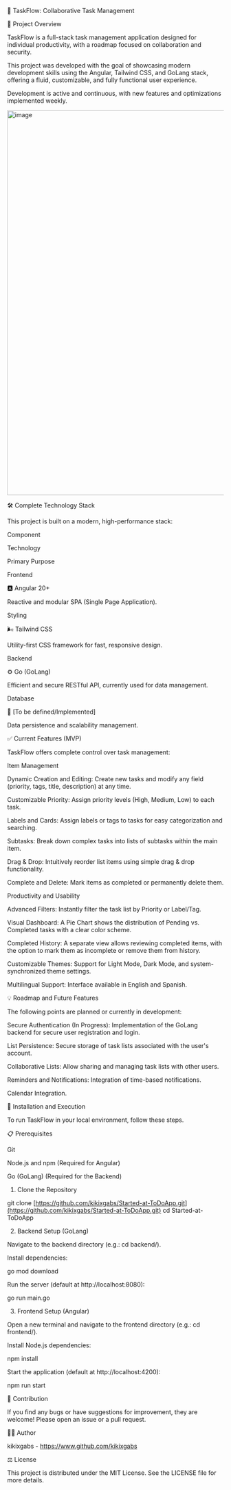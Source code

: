 🎯 TaskFlow: Collaborative Task Management

<!-- BADGE Placeholder: You can add badges (shields) here to show build status, version, or key technologies. -->

🌟 Project Overview

TaskFlow is a full-stack task management application designed for individual productivity, with a roadmap focused on collaboration and security.

This project was developed with the goal of showcasing modern development skills using the Angular, Tailwind CSS, and GoLang stack, offering a fluid, customizable, and fully functional user experience.

Development is active and continuous, with new features and optimizations implemented weekly.

<img width="1919" height="893" alt="image" src="https://github.com/user-attachments/assets/aec95b88-828e-4d3d-980b-d1a129806d2b" />

🛠️ Complete Technology Stack

This project is built on a modern, high-performance stack:

Component

Technology

Primary Purpose

Frontend

🅰️ Angular 20+

Reactive and modular SPA (Single Page Application).

Styling

🌬️ Tailwind CSS

Utility-first CSS framework for fast, responsive design.

Backend

⚙️ Go (GoLang)

Efficient and secure RESTful API, currently used for data management.

Database

💾 [To be defined/Implemented]

Data persistence and scalability management.

✅ Current Features (MVP)

TaskFlow offers complete control over task management:

Item Management

Dynamic Creation and Editing: Create new tasks and modify any field (priority, tags, title, description) at any time.

Customizable Priority: Assign priority levels (High, Medium, Low) to each task.

Labels and Cards: Assign labels or tags to tasks for easy categorization and searching.

Subtasks: Break down complex tasks into lists of subtasks within the main item.

Drag & Drop: Intuitively reorder list items using simple drag & drop functionality.

Complete and Delete: Mark items as completed or permanently delete them.

Productivity and Usability

Advanced Filters: Instantly filter the task list by Priority or Label/Tag.

Visual Dashboard: A Pie Chart shows the distribution of Pending vs. Completed tasks with a clear color scheme.

Completed History: A separate view allows reviewing completed items, with the option to mark them as incomplete or remove them from history.

Customizable Themes: Support for Light Mode, Dark Mode, and system-synchronized theme settings.

Multilingual Support: Interface available in English and Spanish.

💡 Roadmap and Future Features

The following points are planned or currently in development:

Secure Authentication (In Progress): Implementation of the GoLang backend for secure user registration and login.

List Persistence: Secure storage of task lists associated with the user's account.

Collaborative Lists: Allow sharing and managing task lists with other users.

Reminders and Notifications: Integration of time-based notifications.

Calendar Integration.

🚀 Installation and Execution

To run TaskFlow in your local environment, follow these steps.

📋 Prerequisites

Git

Node.js and npm (Required for Angular)

Go (GoLang) (Required for the Backend)

1. Clone the Repository

git clone [https://github.com/kikixgabs/Started-at-ToDoApp.git](https://github.com/kikixgabs/Started-at-ToDoApp.git)
cd Started-at-ToDoApp



2. Backend Setup (GoLang)

Navigate to the backend directory (e.g.: cd backend/).

Install dependencies:

go mod download



Run the server (default at http://localhost:8080):

go run main.go



3. Frontend Setup (Angular)

Open a new terminal and navigate to the frontend directory (e.g.: cd frontend/).

Install Node.js dependencies:

npm install



Start the application (default at http://localhost:4200):

npm run start



🤝 Contribution

If you find any bugs or have suggestions for improvement, they are welcome! Please open an issue or a pull request.

👨‍💻 Author

kikixgabs - https://www.github.com/kikixgabs

⚖️ License

This project is distributed under the MIT License. See the LICENSE file for more details.
